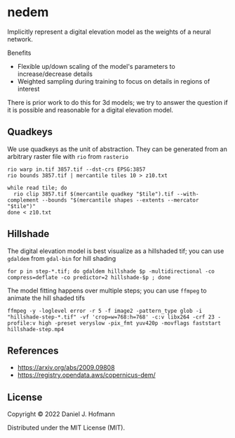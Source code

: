 # nedem

Implicitly represent a digital elevation model as the weights of a neural network.

Benefits
- Flexible up/down scaling of the model's parameters to increase/decrease details
- Weighted sampling during training to focus on details in regions of interest

There is prior work to do this for 3d models; we try to answer the question if it is possible and reasonable for a digital elevation model.


## Quadkeys

We use quadkeys as the unit of abstraction. They can be generated from an arbitrary raster file with `rio` from `rasterio`

    rio warp in.tif 3857.tif --dst-crs EPSG:3857
    rio bounds 3857.tif | mercantile tiles 10 > z10.txt

    while read tile; do
      rio clip 3857.tif $(mercantile quadkey "$tile").tif --with-complement --bounds "$(mercantile shapes --extents --mercator "$tile")"
    done < z10.txt


## Hillshade

The digital elevation model is best visualize as a hillshaded tif; you can use `gdaldem` from `gdal-bin` for hill shading

    for p in step-*.tif; do gdaldem hillshade $p -multidirectional -co compress=deflate -co predictor=2 hillshade-$p ; done

The model fitting happens over multiple steps; you can use `ffmpeg` to animate the hill shaded tifs

    ffmpeg -y -loglevel error -r 5 -f image2 -pattern_type glob -i "hillshade-step-*.tif" -vf 'crop=w=768:h=768' -c:v libx264 -crf 23 -profile:v high -preset veryslow -pix_fmt yuv420p -movflags faststart hillshade-step.mp4


## References

- https://arxiv.org/abs/2009.09808
- https://registry.opendata.aws/copernicus-dem/


## License

Copyright © 2022 Daniel J. Hofmann

Distributed under the MIT License (MIT).
